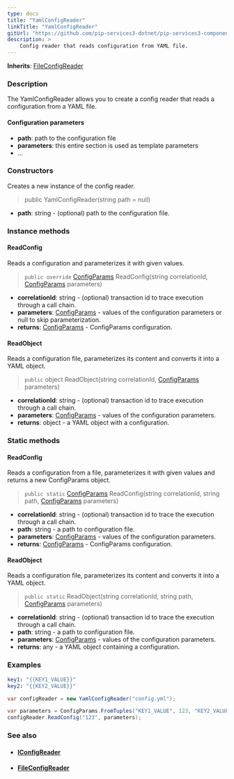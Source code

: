 ```yaml
---
type: docs
title: "YamlConfigReader"
linkTitle: "YamlConfigReader"
gitUrl: "https://github.com/pip-services3-dotnet/pip-services3-components-dotnet"
description: >
    Config reader that reads configuration from YAML file.
---
```


**Inherits**: [FileConfigReader](../file_config_reader)

### Description

The YamlConfigReader allows you to create a config reader that reads a configuration from a YAML file.

#### Configuration parameters

- **path**: path to the configuration file
- **parameters**: this entire section is used as template parameters
- ...


### Constructors
Creates a new instance of the config reader.

> public YamlConfigReader(string path = null)

- **path**: string - (optional) path to the configuration file.


### Instance methods


#### ReadConfig
Reads a configuration and parameterizes it with given values.

> `public override` [ConfigParams](../../../commons/config/config_params) ReadConfig(string correlationId, [ConfigParams](../../../commons/config/config_params) parameters)

- **correlationId**: string - (optional) transaction id to trace execution through a call chain.
- **parameters**: [ConfigParams](../../../commons/config/config_params) - values of the configuration parameters or null to skip parameterization.
- **returns**: [ConfigParams](../../../commons/config/config_params) - ConfigParams configuration.


#### ReadObject
Reads a configuration file, parameterizes its content and converts it into a YAML object.

> `public` object ReadObject(string correlationId, [ConfigParams](../../../commons/config/config_params) parameters)

- **correlationId**: string - (optional) transaction id to trace execution through a call chain.
- **parameters**: [ConfigParams](../../../commons/config/config_params) - values of the configuration parameters.
- **returns**: object - a YAML object with a configuration.

### Static methods

#### ReadConfig
Reads a configuration from a file, parameterizes it with given values and returns a new ConfigParams object.

> `public static` [ConfigParams](../../../commons/config/config_params) ReadConfig(string correlationId, string path, [ConfigParams](../../../commons/config/config_params) parameters)

- **correlationId**: string - (optional) transaction id to trace the execution through a call chain.
- **path**: string - a path to configuration file.
- **parameters**: [ConfigParams](../../../commons/config/config_params) - values of the configuration parameters.
- **returns**: [ConfigParams](../../../commons/config/config_params) - ConfigParams configuration.


#### ReadObject
Reads a configuration file, parameterizes its content and converts it into a YAML object.

> `public static` ReadObject(string correlationId, string path, [ConfigParams](../../../commons/config/config_params) parameters)

- **correlationId**: string - (optional) transaction id to trace the execution through a call chain.
- **path**: string - a path to configuration file.
- **parameters**: [ConfigParams](../../../commons/config/config_params) - values of the configuration parameters.
- **returns**: any - a YAML object containing a configuration.

### Examples

```yaml
key1: "{{KEY1_VALUE}}"
key2: "{{KEY2_VALUE}}"
```
    
        
```cs
var configReader = new YamlConfigReader("config.yml");

var parameters = ConfigParams.FromTuples("KEY1_VALUE", 123, "KEY2_VALUE", "ABC");
configReader.ReadConfig("123", parameters);
```

### See also
- #### [IConfigReader](../iconfig_reader)
- #### [FileConfigReader](../file_config_reader)
